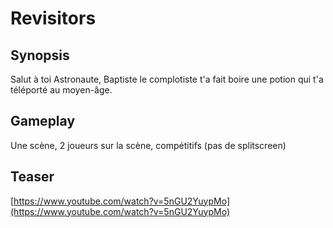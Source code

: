 # Revisitors

## Synopsis

Salut à toi Astronaute, Baptiste le complotiste t'a fait boire une potion qui t'a téléporté au moyen-âge.


## Gameplay
Une scène, 2 joueurs sur la scène, compétitifs (pas de splitscreen)

## Teaser

[https://www.youtube.com/watch?v=5nGU2YuypMo](https://www.youtube.com/watch?v=5nGU2YuypMo)
